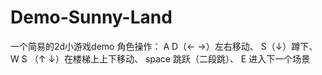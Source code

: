 # Demo-Sunny-Land
一个简易的2d小游戏demo
角色操作：
A D（←  →）左右移动、
S（↓）蹲下、
W S （↑ ↓）在楼梯上上下移动、
space 跳跃（二段跳）、
E 进入下一个场景
